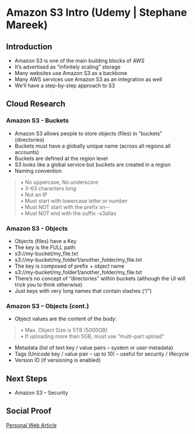 
# Amazon S3 Intro (Udemy | Stephane Mareek)

## Introduction
- Amazon S3 is one of the main building blocks of AWS
- It’s advertised as ”infinitely scaling” storage
- Many websites use Amazon S3 as a backbone
- Many AWS services use Amazon S3 as an integration as well
- We’ll have a step-by-step approach to S3

## Cloud Research

### Amazon S3 - Buckets
- Amazon S3 allows people to store objects (files) in “buckets” (directories)
- Buckets must have a globally unique name (across all regions all accounts)
- Buckets are defined at the region level
- S3 looks like a global service but buckets are created in a region
- Naming convention
>• No uppercase, No underscore
<br>• 3-63 characters long
<br>• Not an IP
<br>• Must start with lowercase letter or number
<br>• Must NOT start with the prefix xn--
<br>• Must NOT end with the suffix -s3alias

### Amazon S3 - Objects
- Objects (files) have a Key
- The key is the FULL path:
- s3://my-bucket/my_file.txt
- s3://my-bucket/my_folder1/another_folder/my_file.txt
- The key is composed of prefix + object name
- s3://my-bucket/my_folder1/another_folder/my_file.txt
- There’s no concept of “directories” within buckets
(although the UI will trick you to think otherwise)
- Just keys with very long names that contain slashes (“/”)

### Amazon S3 – Objects (cont.)
- Object values are the content of the body:
>• Max. Object Size is 5TB (5000GB)
<br>• If uploading more than 5GB, must use “multi-part upload”
- Metadata (list of text key / value pairs – system or user metadata)
- Tags (Unicode key / value pair – up to 10) – useful for security / lifecycle
- Version ID (if versioning is enabled)

## Next Steps

- Amazon S3 – Security

## Social Proof

[Personal Web Article](https://afifurrohman-id.github.io/article/100DaysOfCloud/cloud.html#d-1)
